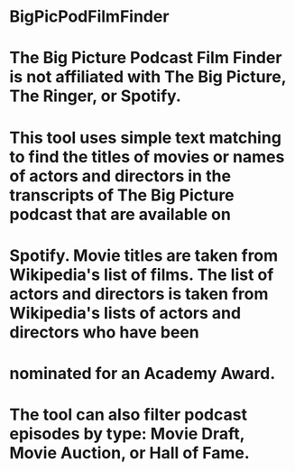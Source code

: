 # BigPicPodFilmFinder

# The Big Picture Podcast Film Finder is not affiliated with The Big Picture, The Ringer, or Spotify. 

# This tool uses simple text matching to find the titles of movies or names of actors and directors in the transcripts of The Big Picture podcast that are available on 
# Spotify. Movie titles are taken from Wikipedia's list of films. The list of actors and directors is taken from Wikipedia's lists of actors and directors who have been 
# nominated for an Academy Award.

# The tool can also filter podcast episodes by type: Movie Draft, Movie Auction, or Hall of Fame.
